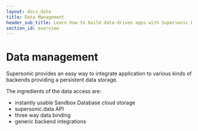 ```yaml
---
layout: docs_data
title: Data Management
header_sub_title: Learn how to build data-driven apps with Supersonic Data and AngularJS.
section_id: overview
---
```


# Data management

Supersonic provides an easy way to integrate application to various kinds of backends providing a persistent data storage.

The ingredients of the data access are:

 - instantly usable Sandbox Database cloud storage
 - supersonic.data API
 - three way data binding
 - generic backend integrations